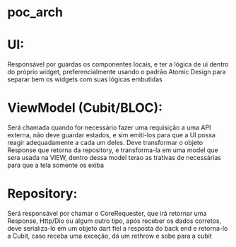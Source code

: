 # poc_arch


# UI: 
Responsável por guardas os componentes locais, e ter a lógica de ui dentro do próprio widget, preferencialmente usando o padrão Atomic Design para separar bem os widgets com suas lógicas embutidas 

# ViewModel (Cubit/BLOC): 
Será chamada quando for necessário fazer uma requisição a uma API externa, não deve guardar estados, e sim emiti-los para que a UI possa reagir adequadamente a cada um deles. Deve transformar o objeto Response que retorna da repository, e transforma-la em uma model que sera usada na VIEW, dentro dessa model terao as trativas de necessárias para que a tela somente os exiba

# Repository: 
Será responsável por chamar o CoreRequester, que irá retornar uma Response, Http/Dio ou algum outro tipo, após receber os dados corretos, deve serializa-lo em um objeto dart fiel a resposta do back end e retorna-lo a Cubit, caso receba uma exceção, dá um rethrow e sobe para a cubit 